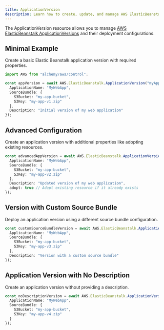 ```yaml
---
title: ApplicationVersion
description: Learn how to create, update, and manage AWS ElasticBeanstalk ApplicationVersions using Alchemy Cloud Control.
---
```



The ApplicationVersion resource allows you to manage [AWS ElasticBeanstalk ApplicationVersions](https://docs.aws.amazon.com/elasticbeanstalk/latest/userguide/) and their deployment configurations.

## Minimal Example

Create a basic Elastic Beanstalk application version with required properties.

```ts
import AWS from "alchemy/aws/control";

const appVersion = await AWS.ElasticBeanstalk.ApplicationVersion("myAppVersion", {
  ApplicationName: "MyWebApp",
  SourceBundle: {
    S3Bucket: "my-app-bucket",
    S3Key: "my-app-v1.zip"
  },
  Description: "Initial version of my web application"
});
```

## Advanced Configuration

Create an application version with additional properties like adopting existing resources.

```ts
const advancedAppVersion = await AWS.ElasticBeanstalk.ApplicationVersion("advancedAppVersion", {
  ApplicationName: "MyWebApp",
  SourceBundle: {
    S3Bucket: "my-app-bucket",
    S3Key: "my-app-v2.zip"
  },
  Description: "Updated version of my web application",
  adopt: true // Adopt existing resource if it already exists
});
```

## Version with Custom Source Bundle

Deploy an application version using a different source bundle configuration.

```ts
const customSourceBundleVersion = await AWS.ElasticBeanstalk.ApplicationVersion("customSourceBundleVersion", {
  ApplicationName: "MyWebApp",
  SourceBundle: {
    S3Bucket: "my-app-bucket",
    S3Key: "my-app-v3.zip"
  },
  Description: "Version with a custom source bundle"
});
```

## Application Version with No Description

Create an application version without providing a description.

```ts
const noDescriptionVersion = await AWS.ElasticBeanstalk.ApplicationVersion("noDescriptionVersion", {
  ApplicationName: "MyWebApp",
  SourceBundle: {
    S3Bucket: "my-app-bucket",
    S3Key: "my-app-v4.zip"
  }
});
```

